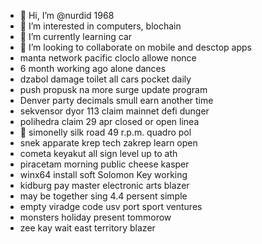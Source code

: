 - 👋 Hi, I’m @nurdid 1968
- 👀 I’m interested in computers, blochain
- 🌱 I’m currently learning car
- 💞️ I’m looking to collaborate on mobile and desctop apps
- manta network pacific cloclo allowe nonce
- 6 month working ago alone dances
- dzabol damage toilet all cars pocket daily
- push propusk na more surge update program
- Denver party decimals smull earn another time
- sekvensor dyor 113 claim mainnet defi dunger
- polihedra claim 29 apr closed or open linea
- 👀 simonelly silk road 49 r.p.m. quadro pol
- snek apparate krep tech zakrep learn open
- cometa keyakut all sign level up to ath
- piracetam morning public cheese kasper
- winx64 install soft Solomon Key working
- kidburg pay master electronic arts blazer
- may be together sing 4.4 persent simple
- empty viradge code usv port sport ventures
- monsters holiday present tommorow
- zee kay wait east territory blazer
